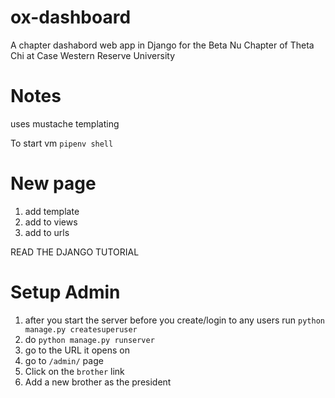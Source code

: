 # ox-dashboard
 A chapter dashabord web app in Django for the Beta Nu Chapter of Theta Chi at Case Western Reserve University

# Notes

uses mustache templating

To start vm `pipenv shell`

# New page
1. add template
2. add to views
3. add to urls

READ THE DJANGO TUTORIAL

# Setup Admin

1. after you start the server before you create/login to any users run `python manage.py createsuperuser`
2. do `python manage.py runserver`
3. go to the URL it opens on
4. go to `/admin/` page
5. Click on the `brother` link
6. Add a new brother as the president
